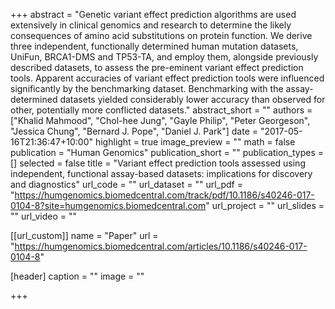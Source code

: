 +++
abstract = "Genetic variant effect prediction algorithms are used extensively in clinical genomics and research to determine the likely consequences of amino acid substitutions on protein function. We derive three independent, functionally determined human mutation datasets, UniFun, BRCA1-DMS and TP53-TA, and employ them, alongside previously described datasets, to assess the pre-eminent variant effect prediction tools. Apparent accuracies of variant effect prediction tools were influenced significantly by the benchmarking dataset. Benchmarking with the assay-determined datasets yielded considerably lower accuracy than observed for other, potentially more conflicted datasets."
abstract_short = ""
authors = ["Khalid Mahmood", "Chol-hee Jung", "Gayle Philip", "Peter Georgeson", "Jessica Chung", "Bernard J. Pope", "Daniel J. Park"]
date = "2017-05-16T21:36:47+10:00"
highlight = true
image_preview = ""
math = false
publication = "Human Genomics"
publication_short = ""
publication_types = []
selected = false
title = "Variant effect prediction tools assessed using independent, functional assay-based datasets: implications for discovery and diagnostics"
url_code = ""
url_dataset = ""
url_pdf = "https://humgenomics.biomedcentral.com/track/pdf/10.1186/s40246-017-0104-8?site=humgenomics.biomedcentral.com"
url_project = ""
url_slides = ""
url_video = ""

[[url_custom]]
name = "Paper"
url = "https://humgenomics.biomedcentral.com/articles/10.1186/s40246-017-0104-8"

[header]
  caption = ""
  image = ""

+++

